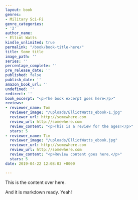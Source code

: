 ```yaml
---
layout: book
genres:
- Military Sci-Fi
genre_categories:
- '2'
author_name:
- Elliot Watts
kindle_unlimited: true
permalink: "/book/book-title-here/"
title: Some title
image_path: ''
series: ''
percentage_complete: ''
pre_release_date: ''
published: false
publish_date: ''
amazon_book_url: ''
undefined: ''
redirect: ''
book_excerpt: "<p>The book excerpt goes here</p>"
reviews:
- reviewer_name: Tom
  reviewer_image: "/uploads/ElliotWatts_ebook-1.jpg"
  reviewer_url: http://somewhere.com
  review_url: http://somewhere.com
  review_content: "<p>This is a review for the ages!</p>"
  stars: 5
- reviewer_name: Tim
  reviewer_image: "/uploads/ElliotWatts_ebook.jpg"
  reviewer_url: http://somewhere.com
  review_url: http://somewhere.com
  review_content: "<p>Review content goes here.</p>"
  stars: 5
date: 2019-04-22 12:08:03 +0000

---
```

This is the content over here.

And it is markdown ready. Yeah!